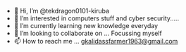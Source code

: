 - 👋 Hi, I’m @tekdragon0101-kiruba
- 👀 I’m interested in computers stuff and cyber security.....
- 🌱 I’m currently learning new knowledge everyday
- 💞️ I’m looking to collaborate on ... Focussing myself
- 📫 How to reach me ... gkalidassfarmer1963@gmail.com

<!---
tekdragon0101-kiruba/tekdragon0101-kiruba is a ✨ special ✨ repository because its `README.md` (this file) appears on your GitHub profile.
You can click the Preview link to take a look at your changes.
--->
